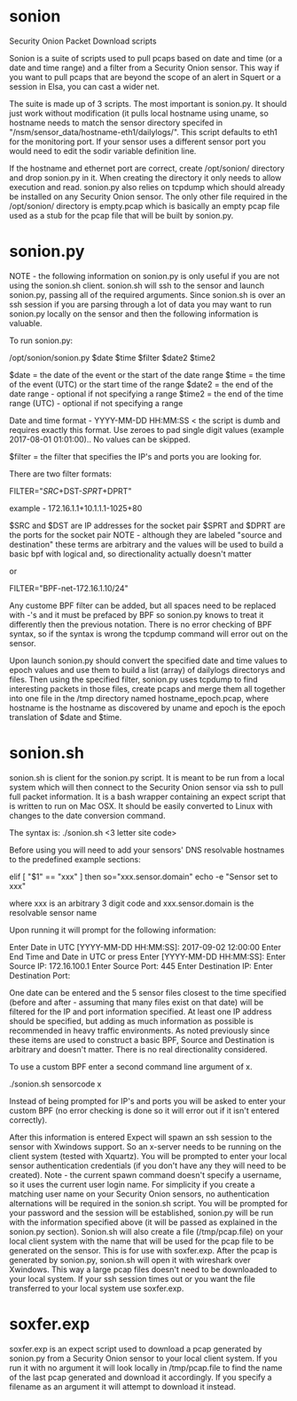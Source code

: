 # sonion
Security Onion Packet Download scripts

Sonion is a suite of scripts used to pull pcaps based on date and time (or a date and time range) and a filter from a Security Onion sensor.  This way if you want to pull pcaps that are beyond the scope of an alert in Squert or a session in Elsa, you can cast a wider net.

The suite is made up of 3 scripts.  The most important is sonion.py.  It should just work without modification (it pulls local hostname using uname, so hostname needs to match the sensor directory specifed in "/nsm/sensor_data/hostname-eth1/dailylogs/".  This script defaults to eth1 for the monitoring port. If your sensor uses a different sensor port you would need to edit the sodir variable definition line.

If the hostname and ethernet port are correct, create /opt/sonion/ directory and drop sonion.py in it. When creating the directory it only needs to allow execution and read. sonion.py also relies on tcpdump which should already be installed on any Security Onion sensor. The only other file required in the /opt/sonion/ directory is empty.pcap which is basically an empty pcap file used as a stub for the pcap file that will be built by sonion.py.

# sonion.py

NOTE - the following information on sonion.py is only useful if you are not using the sonion.sh client.  sonion.sh will ssh to the sensor and launch sonion.py, passing all of the required arguments.  Since sonion.sh is over an ssh session if you are parsing through a lot of data you may want to run sonion.py locally on the sensor and then the following information is valuable.

To run sonion.py:

/opt/sonion/sonion.py $date $time $filter $date2 $time2

$date = the date of the event or the start of the date range
$time = the time of the event (UTC) or the start time of the range
$date2 = the end of the date range - optional if not specifying a range
$time2 = the end of the time range (UTC) - optional if not specifying a range

Date and time format - YYYY-MM-DD HH:MM:SS  < the script is dumb and requires exactly this format.  Use zeroes to pad single digit values (example 2017-08-01 01:01:00)..  No values can be skipped.

$filter = the filter that specifies the IP's and ports you are looking for.  

There are two filter formats:

FILTER="$SRC+$DST-$SPRT+$DPRT"

example - 172.16.1.1+10.1.1.1-1025+80

$SRC and $DST are IP addresses for the socket pair
$SPRT and $DPRT are the ports for the socket pair
NOTE - although they are labeled "source and destination" these terms are arbitrary and the values will be used to build a basic bpf with logical and, so directionality actually doesn't matter

or

FILTER="BPF-net-172.16.1.10/24"

Any custome BPF filter can be added, but all spaces need to be replaced with -'s and it must be prefaced by BPF so sonion.py knows to treat it differently then the previous notation.  There is no error checking of BPF syntax, so if the syntax is wrong the tcpdump command will error out on the sensor.

Upon launch sonion.py should convert the specified date and time values to epoch values and use them to build a list (array) of dailylogs directorys and files.  Then using the specified filter, sonion.py uses tcpdump to find interesting packets in those files, create pcaps and merge them all together into one file in the /tmp directory named hostname_epoch.pcap, where hostname is the hostname as discovered by uname and epoch is the epoch translation of $date and $time. 

# sonion.sh

sonion.sh is client for the sonion.py script.  It is meant to be run from a local system which will then connect to the Security Onion sensor via ssh to pull full packet information.  It is a bash wrapper containing an expect script that is written to run on Mac OSX.  It should be easily converted to Linux with changes to the date conversion command.  

The syntax is: ./sonion.sh <3 letter site code>

Before using you will need to add your sensors' DNS resolvable hostnames to the predefined example sections:

elif [ "$1" == "xxx" ]
then
    so="xxx.sensor.domain"
    echo -e "Sensor set to xxx"
    
where xxx is an arbitrary 3 digit code and xxx.sensor.domain is the resolvable sensor name

Upon running it will prompt for the following information:

Enter Date in UTC [YYYY-MM-DD HH:MM:SS]: 2017-09-02 12:00:00
Enter End Time and Date in UTC or press Enter  [YYYY-MM-DD HH:MM:SS]:
Enter Source IP: 172.16.100.1
Enter Source Port: 445
Enter Destination IP:
Enter Destination Port:

One date can be entered and the 5 sensor files closest to the time specified (before and after - assuming that many files exist on that date) will be filtered for the IP and port information specified.  At least one IP address should be specified, but adding as much information as possible is recommended in heavy traffic environments.  As noted previously since these items are used to construct a basic BPF, Source and Destination is arbitrary and doesn't matter.  There is no real directionality considered.

To use a custom BPF enter a second command line argument of x.  

./sonion.sh sensorcode x

Instead of being prompted for IP's and ports you will be asked to enter your custom BPF (no error checking is done so it will error out if it isn't entered correctly).  

After this information is entered Expect will spawn an ssh session to the sensor with Xwindows support.  So an x-server needs to be running on the client system (tested with Xquartz).  You will be prompted to enter your local sensor authentication credentials (if you don't have any they will need to be created).  Note - the current spawn command doesn't specify a username, so it uses the current user login name. For simplicity if you create a matching user name on your Security Onion sensors, no authentication alternations will be required in the sonion.sh script.  You will be prompted for your password and the session will be established, sonion.py will be run with the information specified above (it will be passed as explained in the sonion.py section).  Sonion.sh will also create a file (/tmp/pcap.file) on your local client system with the name that will be used for the pcap file to be generated on the sensor.  This is for use with soxfer.exp.  After the pcap is generated by sonion.py, sonion.sh will open it with wireshark over Xwindows. This way a large pcap files doesn't need to be downloaded to your local system.  If your ssh session times out or you want the file transferred to your local system use soxfer.exp. 

# soxfer.exp 

soxfer.exp is an expect script used to download a pcap generated by sonion.py from a Security Onion sensor to your local client system.  If you run it with no argument it will look locally in /tmp/pcap.file to find the name of the last pcap generated and download it accordingly. If you specify a filename as an argument it will attempt to download it instead.  


